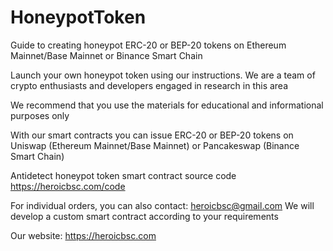 # HoneypotToken
Guide to creating honeypot ERC-20 or BEP-20 tokens on Ethereum Mainnet/Base Mainnet or Binance Smart Chain

Launch your own honeypot token using our instructions. We are a team of crypto enthusiasts and developers engaged in research in this area

We recommend that you use the materials for educational and informational purposes only

With our smart contracts you can issue ERC-20 or BEP-20 tokens on Uniswap (Ethereum Mainnet/Base Mainnet) or Pancakeswap (Binance Smart Chain)

Antidetect honeypot token smart contract source code https://heroicbsc.com/code

For individual orders, you can also contact: heroicbsc@gmail.com We will develop a custom smart contract according to your requirements

Our website: https://heroicbsc.com
